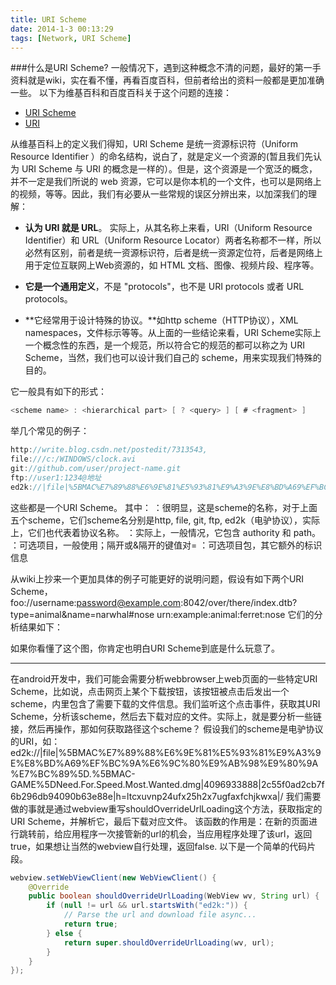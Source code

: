 ```yaml
---
title: URI Scheme
date: 2014-1-3 00:13:29
tags: [Network, URI Scheme]
---
```


###什么是URI Scheme?
一般情况下，遇到这种概念不清的问题，最好的第一手资料就是wiki，实在看不懂，再看百度百科，但前者给出的资料一般都是更加准确一些。
以下为维基百科和百度百科关于这个问题的连接：
* [URI Scheme][1]
* [URI][2]

从维基百科上的定义我们得知，URI Scheme 是统一资源标识符（Uniform Resource Identifier ）的命名结构，说白了，就是定义一个资源的(暂且我们先认为 URI Scheme 与 URI 的概念是一样的）。但是，这个资源是一个宽泛的概念，并不一定是我们所说的 web 资源，它可以是你本机的一个文件，也可以是网络上的视频，等等。因此，我们有必要从一些常规的误区分辨出来，以加深我们的理解：
* **认为 URI 就是 URL**。
实际上，从其名称上来看，URI（Uniform Resource Identifier）和 URL（Uniform Resource Locator）两者名称都不一样，所以必然有区别，前者是统一资源标识符，后者是统一资源定位符，后者是网络上用于定位互联网上Web资源的，如 HTML 文档、图像、视频片段、程序等。

* **它是一个通用定义**，不是 "protocols"，也不是 URI protocols 或者 URL protocols。
* **它经常用于设计特殊的协议。**如http scheme（HTTP协议），XML namespaces，文件标示等等。从上面的一些结论来看，URI Scheme实际上一个概念性的东西，是一个规范，所以符合它的规范的都可以称之为 URI Scheme，当然，我们也可以设计我们自己的 scheme，用来实现我们特殊的目的。

它一般具有如下的形式：
```java
<scheme name> : <hierarchical part> [ ? <query> ] [ # <fragment> ]
```
举几个常见的例子：
```java
http://write.blog.csdn.net/postedit/7313543,  
file:///c:/WINDOWS/clock.avi
git://github.com/user/project-name.git
ftp://user1:1234@地址
ed2k://|file|%5BMAC%E7%89%88%E6%9E%81%E5%93%81%E9%A3%9E%E8%BD%A69%EF%BC%9A%E6%9C%80%E9%AB%98%E9%80%9A%E7%BC%89%5D.%5BMACGAME%5DNeed.For.Speed.Most.Wanted.dmg|4096933888|2c55f0ad2cb7f6b296db94090b63e88e|h=ltcxuvnp24ufx25h2x7ugfaxfchjkwxa|/
```
这些都是一个URI Scheme。
其中：
<scheme name>：很明显，这是scheme的名称，对于上面五个scheme，它们scheme名分别是http, file, git, ftp, ed2k（电驴协议），实际上，它们也代表着协议名称。
<hierarchical part>：实际上，一般情况，它包含 authority 和 path。 
<query>：可选项目，一般使用；隔开或&隔开的键值对<key>=<value>
<fragmentg> ：可选项目包，其它额外的标识信息

从wiki上抄来一个更加具体的例子可能更好的说明问题，假设有如下两个URI Scheme，
foo://username:password@example.com:8042/over/there/index.dtb?type=animal&name=narwhal#nose
urn:example:animal:ferret:nose
它们的分析结果如下：

如果你看懂了这个图，你肯定也明白URI Scheme到底是什么玩意了。

-------------

在android开发中，我们可能会需要分析webbrowser上web页面的一些特定URI Scheme，比如说，点击网页上某个下载按钮，该按钮被点击后发出一个scheme，内里包含了需要下载的文件信息。我们监听这个点击事件，获取其URI Scheme，分析该scheme，然后去下载对应的文件。实际上，就是要分析一些链接，然后再操作，那如何获取路径这个scheme？
假设我们的scheme是电驴协议的URI，如：
ed2k://|file|%5BMAC%E7%89%88%E6%9E%81%E5%93%81%E9%A3%9E%E8%BD%A69%EF%BC%9A%E6%9C%80%E9%AB%98%E9%80%9A%E7%BC%89%5D.%5BMAC-GAME%5DNeed.For.Speed.Most.Wanted.dmg|4096933888|2c55f0ad2cb7f6b296db94090b63e88e|h=ltcxuvnp24ufx25h2x7ugfaxfchjkwxa|/
我们需要做的事就是通过webview重写shouldOverrideUrlLoading这个方法，获取指定的URI Scheme，并解析它，最后下载对应文件。
该函数的作用是：在新的页面进行跳转前，给应用程序一次接管新的url的机会，当应用程序处理了该url，返回true，如果想让当然的webview自行处理，返回false.
以下是一个简单的代码片段。
```java
webview.setWebViewClient(new WebViewClient() {  
    @Override  
    public boolean shouldOverrideUrlLoading(WebView wv, String url) {
        if (null != url && url.startsWith("ed2k:")) {  
            // Parse the url and download file async...  
            return true;  
        } else {  
            return super.shouldOverrideUrlLoading(wv, url);  
        }  
    }  
}); 
```

[1]:http://en.wikipedia.org/wiki/URI_scheme
[2]:http://baike.baidu.com/view/160675.htm